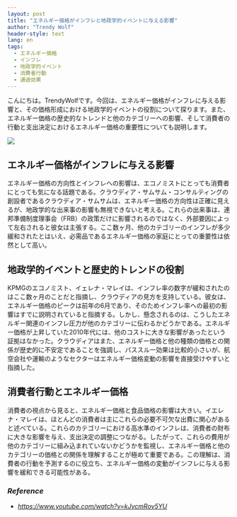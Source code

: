 ```yaml
---
layout: post
title: "エネルギー価格がインフレと地政学的イベントに与える影響"
author: "Trendy Wolf"
header-style: text
lang: en
tags:
  - エネルギー価格
  - インフレ
  - 地政学的イベント
  - 消費者行動
  - 通過効果
---
```


こんにちは。TrendyWolfです。今回は、エネルギー価格がインフレに与える影響と、その価格形成における地政学的イベントの役割について探ります。また、エネルギー価格の歴史的なトレンドと他のカテゴリーへの影響、そして消費者の行動と支出決定におけるエネルギー価格の重要性についても説明します。

<img
    src="https://i.ytimg.com/vi/kJvcmRov5YU/hqdefault.jpg"
/>


## エネルギー価格がインフレに与える影響
エネルギー価格の方向性とインフレへの影響は、エコノミストにとっても消費者にとっても気になる話題である。クラウディア・サムサム・コンサルティングの創設者であるクラウディア・サムサムは、エネルギー価格の方向性は正確に見えるが、地政学的な出来事の影響も無視できないと考える。これらの出来事は、連邦準備制度理事会（FRB）の政策だけに影響されるのではなく、外部要因によって左右されると彼女は主張する。ここ数ヶ月、他のカテゴリーのインフレが多少緩和されたとはいえ、必需品であるエネルギー価格の家庭にとっての重要性は依然として高い。

## 地政学的イベントと歴史的トレンドの役割
KPMGのエコノミスト、イェレナ・マレイは、インフレ率の数字が緩和されたのはここ数ヶ月のことだと指摘し、クラウディアの見方を支持している。彼女は、エネルギー価格のピークは前年の6月であり、そのためインフレ率への最初の影響はすでに説明されていると指摘する。しかし、懸念されるのは、こうしたエネルギー関連のインフレ圧力が他のカテゴリーに伝わるかどうかである。エネルギー価格が上昇していた2010年代には、他のコストに大きな影響があったという証拠はなかった。クラウディアはまた、エネルギー価格と他の種類の価格との関係が歴史的に不安定であることを強調し、パススルー効果は比較的小さいが、航空会社や運輸のようなセクターはエネルギー価格変動の影響を直接受けやすいと指摘した。

## 消費者行動とエネルギー価格
消費者の視点から見ると、エネルギー価格と食品価格の影響は大きい。イエレナ・マレイは、ほとんどの消費者は主にこれらの必要不可欠な出費に関心があると述べている。これらのカテゴリーにおける高水準のインフレは、消費者の財布に大きな影響を与え、支出決定の調整につながる。したがって、これらの費用が他のカテゴリーに組み込まれていないかどうかを監視し、エネルギー価格と他のカテゴリーの価格との関係を理解することが極めて重要である。この理解は、消費者の行動を予測するのに役立ち、エネルギー価格の変動がインフレに与える影響を緩和できる可能性がある。


### _Reference_
- _https://www.youtube.com/watch?v=kJvcmRov5YU_

